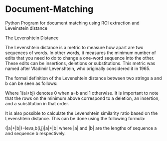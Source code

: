 # Document-Matching
Python Program for document matching using ROI extraction and Leveinstein distance 

The Levenshtein Distance

The Levenshtein distance is a metric to measure how apart are two sequences of words. In other words, it measures the minimum number of edits that you need to do to change a one-word sequence into the other. These edits can be insertions, deletions or substitutions. This metric was named after Vladimir Levenshtein, who originally considered it in 1965.

The formal definition of the Levenshtein distance between two strings a and b can be seen as follows:


Where 1(ai≠bj) denotes 0 when a=b and 1 otherwise. It is important to note that the rows on the minimum above correspond to a deletion, an insertion, and a substitution in that order.

It is also possible to calculate the Levenshtein similarity ratio based on the Levenshtein distance. This can be done using the following formula:

(|a|+|b|)−leva,b(i,j)|a|+|b|
where |a| and |b| are the lengths of sequence a and sequence b respectively.
